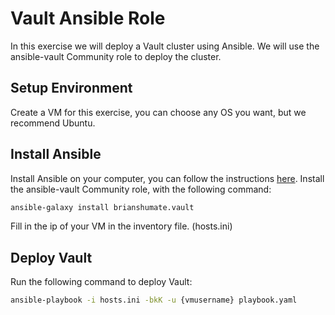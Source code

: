 Vault Ansible Role
===
In this exercise we will deploy a Vault cluster using Ansible. We will use the ansible-vault Community role to deploy the cluster.

## Setup Environment
Create a VM for this exercise, you can choose any OS you want, but we recommend Ubuntu.

## Install Ansible
Install Ansible on your computer, you can follow the instructions [here](https://docs.ansible.com/ansible/latest/installation_guide/intro_installation.html).
Install the ansible-vault Community role, with the following command:
``` bash
ansible-galaxy install brianshumate.vault
```
Fill in the ip of your VM in the inventory file. (hosts.ini)

## Deploy Vault
Run the following command to deploy Vault:
``` bash
ansible-playbook -i hosts.ini -bkK -u {vmusername} playbook.yaml
```
